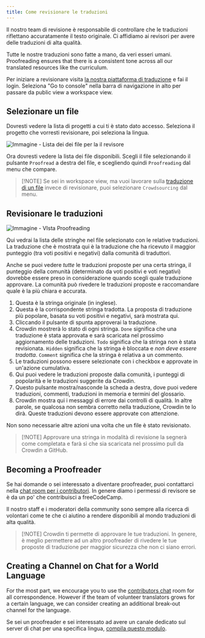 ```yaml
---
title: Come revisionare le traduzioni
---
```


Il nostro team di revisione è responsabile di controllare che le traduzioni riflettano accuratamente il testo originale. Ci affidiamo ai revisori per avere delle traduzioni di alta qualità.

Tutte le nostre traduzioni sono fatte a mano, da veri esseri umani. Proofreading ensures that there is a consistent tone across all our translated resources like the curriculum.

Per iniziare a revisionare visita [la nostra piattaforma di traduzione](https://translate.freecodecamp.org) e fai il login. Seleziona "Go to console" nella barra di navigazione in alto per passare da public view a workspace view.

## Selezionare un file

Dovresti vedere la lista di progetti a cui ti è stato dato accesso. Seleziona il progetto che vorresti revisionare, poi seleziona la lingua.

![Immagine - Lista dei dei file per la il revisore](https://contribute.freecodecamp.org/images/crowdin/proof-file-tree.png)

Ora dovresti vedere la lista dei file disponibili. Scegli il file selezionando il pulsante `Proofread` a destra del file, e scegliendo quindi `Proofreading` dal menu che compare.

> [!NOTE] Se sei in workspace view, ma vuoi lavorare sulla [traduzione di un file](how-to-translate-files) invece di revisionare, puoi selezionare `Crowdsourcing` dal menu.

## Revisionare le traduzioni

![Immagine - VIsta Proofreading](https://contribute.freecodecamp.org/images/crowdin/proofread.png)

<!--Add proofread/crowdsource button to the image-->

Qui vedrai la lista delle stringhe nel file selezionato con le relative traduzioni. La traduzione che è mostrata qui è la traduzione che ha ricevuto il maggior punteggio (tra voti positivi e negativi) dalla comunità di traduttori.

Anche se puoi vedere _tutte_ le traduzioni proposte per una certa stringa, il punteggio della comunità (determinato da voti positivi e voti negativi) dovrebbe essere preso in considerazione quando scegli quale traduzione approvare. La comunità può rivedere le traduzioni proposte e raccomandare quale è la più chiara e accurata.

1. Questa è la stringa originale (in inglese).
2. Questa è la corrispondente stringa tradotta. La proposta di traduzione più popolare, basata su voti positivi e negativi, sarà mostrata qui.
3. Cliccando il pulsante di spunta approverai la traduzione.
4. Crowdin mostrerà lo stato di ogni stringa. `Done` significa che una traduzione è stata approvata e sarà scaricata nel prossimo aggiornamento delle traduzioni. `Todo` significa che la stringa non è stata revisionata. `Hidden` significa che la stringa è bloccata e _non deve essere tradotta_. `Comment` significa che la stringa è relativa a un commento.
5. Le traduzioni possono essere selezionate con i checkbox e approvate in un'azione cumulativa.
6. Qui puoi vedere le traduzioni proposte dalla comunità, i punteggi di popolarità e le traduzioni suggerite da Crowdin.
7. Questo pulsante mostra/nasconde la scheda a destra, dove puoi vedere traduzioni, commenti, traduzioni in memoria e termini del glossario.
8. Crowdin mostra qui i messaggi di errore dai controlli di qualità. In altre parole, se qualcosa non sembra corretto nella traduzione, Crowdin te lo dirà. Queste traduzioni devono essere approvate con attenzione.

Non sono necessarie altre azioni una volta che un file è stato revisionato.

> [!NOTE] Approvare una stringa in modalità di revisione la segnerà come completata e farà sì che sia scaricata nel prossimo pull da Crowdin a GitHub.

## Becoming a Proofreader

Se hai domande o sei interessato a diventare proofreader, puoi contattarci nella [chat room per i contributori](https://discord.gg/PRyKn3Vbay). In genere diamo i permessi di revisore se è da un po' che contribuisci a freeCodeCamp.

Il nostro staff e i moderatori della community sono sempre alla ricerca di volontari come te che ci aiutino a rendere disponibili al mondo traduzioni di alta qualità.

> [!NOTE] Crowdin ti permette di approvare le tue traduzioni. In genere, è meglio permettere ad un altro proofreader di rivedere le tue proposte di traduzione per maggior sicurezza che non ci siano errori.

## Creating a Channel on Chat for a World Language

For the most part, we encourage you to use the [contributors chat](https://discord.gg/PRyKn3Vbay) room for all correspondence. However if the team of volunteer translators grows for a certain language, we can consider creating an additional break-out channel for the language.

Se sei un proofreader e sei interessato ad avere un canale dedicato sul server di chat per una specifica lingua, [compila questo modulo](https://forms.gle/XU5CyutrYCgDYaVZA).

